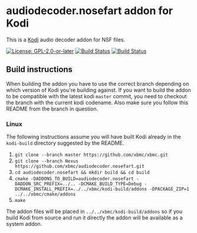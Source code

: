 # audiodecoder.nosefart addon for Kodi

This is a [Kodi](https://kodi.tv) audio decoder addon for NSF files.

[![License: GPL-2.0-or-later](https://img.shields.io/badge/License-GPL%20v2+-blue.svg)](LICENSE.md)
[![Build Status](https://dev.azure.com/teamkodi/binary-addons/_apis/build/status/xbmc.audiodecoder.nosefart?branchName=Nexus)](https://dev.azure.com/teamkodi/binary-addons/_build/latest?definitionId=9&branchName=Nexus)
[![Build Status](https://jenkins.kodi.tv/view/Addons/job/xbmc/job/audiodecoder.nosefart/job/Nexus/badge/icon)](https://jenkins.kodi.tv/blue/organizations/jenkins/xbmc%2Faudiodecoder.nosefart/branches/)
<!--- [![Build Status](https://ci.appveyor.com/api/projects/status/github/xbmc/audiodecoder.nosefart?branch=Nexus&svg=true)](https://ci.appveyor.com/project/xbmc/audiodecoder-nosefart?branch=Nexus) -->

## Build instructions

When building the addon you have to use the correct branch depending on which version of Kodi you're building against. 
If you want to build the addon to be compatible with the latest kodi `master` commit, you need to checkout the branch with the current kodi codename.
Also make sure you follow this README from the branch in question.

### Linux

The following instructions assume you will have built Kodi already in the `kodi-build` directory 
suggested by the README.

1. `git clone --branch master https://github.com/xbmc/xbmc.git`
2. `git clone --branch Nexus https://github.com/xbmc/audiodecoder.nosefart.git`
3. `cd audiodecoder.nosefart && mkdir build && cd build`
4. `cmake -DADDONS_TO_BUILD=audiodecoder.nosefart -DADDON_SRC_PREFIX=../.. -DCMAKE_BUILD_TYPE=Debug -DCMAKE_INSTALL_PREFIX=../../xbmc/kodi-build/addons -DPACKAGE_ZIP=1 ../../xbmc/cmake/addons`
5. `make`

The addon files will be placed in `../../xbmc/kodi-build/addons` so if you build Kodi from source and run it directly 
the addon will be available as a system addon.
